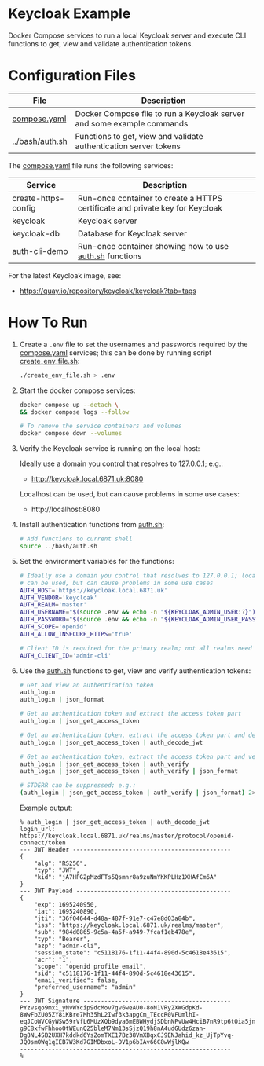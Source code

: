 # Keycloak Example

Docker Compose services to run a local Keycloak server and execute CLI
functions to get, view and validate authentication tokens.

# Configuration Files

| File                               | Description                                                            |
|------------------------------------|------------------------------------------------------------------------|
| [compose.yaml](compose.yaml)       | Docker Compose file to run a Keycloak server and some example commands |
| [../bash/auth.sh](../bash/auth.sh) | Functions to get, view and validate authentication server tokens       |

The [compose.yaml](compose.yaml) file runs the following services:

| Service             | Description                                                                   |
|---------------------|-------------------------------------------------------------------------------|
| create-https-config | Run-once container to create a HTTPS certificate and private key for Keycloak |
| keycloak            | Keycloak server                                                               |
| keycloak-db         | Database for Keycloak server                                                  |
| auth-cli-demo       | Run-once container showing how to use [auth.sh](../bash/auth.sh) functions    |

For the latest Keycloak image, see:

* https://quay.io/repository/keycloak/keycloak?tab=tags

# How To Run

1. Create a `.env` file to set the usernames and passwords required by the
    [compose.yaml](compose.yaml) services; this can be done by running script
    [create_env_file.sh](create_env_file.sh):

    ```bash
    ./create_env_file.sh > .env
    ```

2. Start the docker compose services:

    ```bash 
    docker compose up --detach \
    && docker compose logs --follow
    ```
    
    ```bash
    # To remove the service containers and volumes
    docker compose down --volumes
    ```

3. Verify the Keycloak service is running on the local host:

    Ideally use a domain you control that resolves to 127.0.0.1; e.g.:

      * http://keycloak.local.6871.uk:8080
    
    Localhost can be used, but can cause problems in some use cases:

      * http://localhost:8080

4. Install authentication functions from [auth.sh](../bash/auth.sh):

    ```bash
    # Add functions to current shell
    source ../bash/auth.sh
    ```

5. Set the environment variables for the functions:

    ```bash
    # Ideally use a domain you control that resolves to 127.0.0.1; localhost
    # can be used, but can cause problems in some use cases
    AUTH_HOST='https://keycloak.local.6871.uk'
    AUTH_VENDOR='keycloak'
    AUTH_REALM='master'
    AUTH_USERNAME="$(source .env && echo -n "${KEYCLOAK_ADMIN_USER:?}")"
    AUTH_PASSWORD="$(source .env && echo -n "${KEYCLOAK_ADMIN_USER_PASSWORD:?}")"
    AUTH_SCOPE='openid'
    AUTH_ALLOW_INSECURE_HTTPS='true'
    ```
   
    ```bash
    # Client ID is required for the primary realm; not all realms need it 
    AUTH_CLIENT_ID='admin-cli'
    ```

6. Use the [auth.sh](../bash/auth.sh) functions to get, view and verify authentication
    tokens:

    ```bash
    # Get and view an authentication token
    auth_login
    auth_login | json_format
   
    # Get an authentication token and extract the access token part
    auth_login | json_get_access_token
   
    # Get an authentication token, extract the access token part and decode it
    auth_login | json_get_access_token | auth_decode_jwt
   
    # Get an authentication token, extract the access token part and verify it
    auth_login | json_get_access_token | auth_verify
    auth_login | json_get_access_token | auth_verify | json_format
    
    # STDERR can be suppressed; e.g.:
    (auth_login | json_get_access_token | auth_verify | json_format) 2>/dev/null
    ```
    
    Example output:

    ```
    % auth_login | json_get_access_token | auth_decode_jwt
    login_url:
    https://keycloak.local.6871.uk/realms/master/protocol/openid-connect/token
    --- JWT Header ---------------------------------------------
    {
        "alg": "RS256",
        "typ": "JWT",
        "kid": "jA7HFG2pMzdFTs5Qsmnr8a9zuNmYKKPLHz1XHAfCm6A"
    }
    --- JWT Payload --------------------------------------------
    {
        "exp": 1695240950,
        "iat": 1695240890,
        "jti": "36f04644-d48a-487f-91e7-c47e8d03a84b",
        "iss": "https://keycloak.local.6871.uk/realms/master",
        "sub": "984d0865-9c5a-4a5f-a949-7fcaf1eb478e",
        "typ": "Bearer",
        "azp": "admin-cli",
        "session_state": "c5118176-1f11-44f4-890d-5c4618e43615",
        "acr": "1",
        "scope": "openid profile email",
        "sid": "c5118176-1f11-44f4-890d-5c4618e43615",
        "email_verified": false,
        "preferred_username": "admin"
    }
    --- JWT Signature ------------------------------------------
    PYzvsqo9mxi_yNvWYcip9dcMov7gv6weAU0-8oN1VRy2XWGdpKd-8WwFbZU05ZY8iKBre7Mh35hL2Iwf3k3apgCm_TEccR0VFUmlhI-eqJCoWVCGyWSw59rVfL6MUzXQb9dya6mEBWHydjSDbnNPvUw4HciB7nR9tp6tOia5jnKD3qnvMGi-g9C8xfwFhhooOtWEunQ25bleM7Nm13sSjzQ19h8nA4udGUdz6zan-Dg8NL4SB2UXH7kddkd6YsZomTXE17Bz38VmXBqxCJ9ENJahid_kz_UjTpYvq-JQOsmOWq1qIEB7W3Kd7GIMDbxoL-DV1p6bIAv66C8wWjlKQw
    ------------------------------------------------------------
    %
    ```
